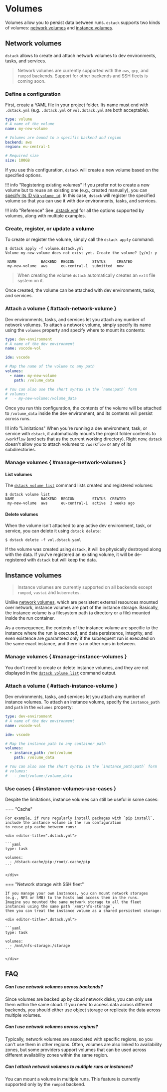# Volumes

Volumes allow you to persist data between runs. `dstack` supports two kinds of volumes: [network volumes](#network-volumes)
and [instance volumes](#instance-volumes).

## Network volumes

`dstack` allows to create and attach network volumes to dev environments, tasks, and services.

> Network volumes are currently supported with the `aws`, `gcp`, and `runpod` backends.
Support for other backends and SSH fleets is coming soon.

### Define a configuration

First, create a YAML file in your project folder. Its name must end with `.dstack.yml` (e.g. `.dstack.yml` or `vol.dstack.yml`
are both acceptable).

<div editor-title="vol.dstack.yml"> 

```yaml
type: volume
# A name of the volume
name: my-new-volume

# Volumes are bound to a specific backend and region
backend: aws
region: eu-central-1

# Required size
size: 100GB
```

</div>

If you use this configuration, `dstack` will create a new volume based on the specified options.

!!! info "Registering existing volumes"
    If you prefer not to create a new volume but to reuse an existing one (e.g., created manually), you can 
    [specify its ID via `volume_id`](../reference/dstack.yml/volume.md#existing-volume). In this case, `dstack` will register the specified volume so that you can use it with dev environments, tasks, and services.

!!! info "Reference"
    See [.dstack.yml](../reference/dstack.yml/volume.md) for all the options supported by
    volumes, along with multiple examples.

### Create, register, or update a volume

To create or register the volume, simply call the `dstack apply` command:

<div class="termy">

```shell
$ dstack apply -f volume.dstack.yml
Volume my-new-volume does not exist yet. Create the volume? [y/n]: y

 NAME           BACKEND  REGION        STATUS     CREATED 
 my-new-volume  aws      eu-central-1  submitted  now     

```

</div>

> When creating the volume `dstack` automatically creates an `ext4` file system on it.

Once created, the volume can be attached with dev environments, tasks, and services.

### Attach a volume { #attach-network-volume }

Dev environments, tasks, and services let you attach any number of network volumes.
To attach a network volume, simply specify its name using the `volumes` property
and specify where to mount its contents:

<div editor-title=".dstack.yml"> 

```yaml
type: dev-environment
# A name of the dev environment
name: vscode-vol

ide: vscode

# Map the name of the volume to any path 
volumes:
  - name: my-new-volume
    path: /volume_data

# You can also use the short syntax in the `name:path` form
# volumes:
#   - my-new-volume:/volume_data
```

</div>

Once you run this configuration, the contents of the volume will be attached to `/volume_data` inside the dev environment, 
and its contents will persist across runs.

!!! info "Limitations"
    When you're running a dev environment, task, or service with `dstack`, it automatically mounts the project folder contents
    to `/workflow` (and sets that as the current working directory). Right now, `dstack` doesn't allow you to 
    attach volumes to `/workflow` or any of its subdirectories.

### Manage volumes { #manage-network-volumes }

#### List volumes

The [`dstack volume list`](../reference/cli/index.md#dstack-volume-list) command lists created and registered volumes:

```
$ dstack volume list
NAME            BACKEND  REGION        STATUS  CREATED
 my-new-volume  aws      eu-central-1  active  3 weeks ago
```

#### Delete volumes

When the volume isn't attached to any active dev environment, task, or service, you can delete it using `dstack delete`:

```shell
$ dstack delete -f vol.dstack.yaml
```

If the volume was created using `dstack`, it will be physically destroyed along with the data.
If you've registered an existing volume, it will be de-registered with `dstack` but will keep the data.

## Instance volumes

> Instance volumes are currently supported on all backends except `runpod`, `vastai` and `kubernetes`.

Unlike [network volumes](#network-volumes), which are persistent external resources mounted over network,
instance volumes are part of the instance storage. Basically, the instance volume is a filesystem path
(a directory or a file) mounted inside the run container.

As a consequence, the contents of the instance volume are specific to the instance
where the run is executed, and data persistence, integrity, and even existence are guaranteed only if the subsequent run
is executed on the same exact instance, and there is no other runs in between.

### Manage volumes { #manage-instance-volumes }

You don't need to create or delete instance volumes, and they are not displayed in the
[`dstack volume list`](../reference/cli/index.md#dstack-volume-list) command output.

### Attach a volume { #attach-instance-volume }

Dev environments, tasks, and services let you attach any number of instance volumes.
To attach an instance volume, specify the `instance_path` and `path` in the `volumes` property:

<div editor-title=".dstack.yml">

```yaml
type: dev-environment
# A name of the dev environment
name: vscode-vol

ide: vscode

# Map the instance path to any container path
volumes:
  - instance_path: /mnt/volume
    path: /volume_data

# You can also use the short syntax in the `instance_path:path` form
# volumes:
#   - /mnt/volume:/volume_data
```

</div>

### Use cases { #instance-volumes-use-cases }

Despite the limitations, instance volumes can still be useful in some cases:

=== "Cache"

    For example, if runs regularly install packages with `pip install`, include the instance volume in the run configuration
    to reuse pip cache between runs:

    <div editor-title=".dstack.yml">

    ```yaml
    type: task

    volumes:
      - /dstack-cache/pip:/root/.cache/pip
    ```

    </div>

=== "Network storage with SSH fleet"

    If you manage your own instances, you can mount network storages (e.g., NFS or SMB) to the hosts and access them in the runs.
    Imagine you mounted the same network storage to all the fleet instances using the same path `/mnt/nfs-storage`,
    then you can treat the instance volume as a shared persistent storage:

    <div editor-title=".dstack.yml">

    ```yaml
    type: task

    volumes:
      - /mnt/nfs-storage:/storage
    ```

    </div>

## FAQ

##### Can I use network volumes across backends?

Since volumes are backed up by cloud network disks, you can only use them within the same cloud. If you need to access
data across different backends, you should either use object storage or replicate the data across multiple volumes.

##### Can I use network volumes across regions?

Typically, network volumes are associated with specific regions, so you can't use them in other regions. Often,
volumes are also linked to availability zones, but some providers support volumes that can be used across different
availability zones within the same region.

##### Can I attach network volumes to multiple runs or instances?

You can mount a volume in multiple runs. This feature is currently supported only by the `runpod` backend.

